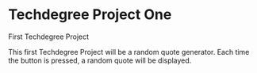 # Techdegree Project One
 First Techdegree Project

 This first Techdegree Project will be a random quote generator. Each time the button is pressed, a random quote will be displayed. 
